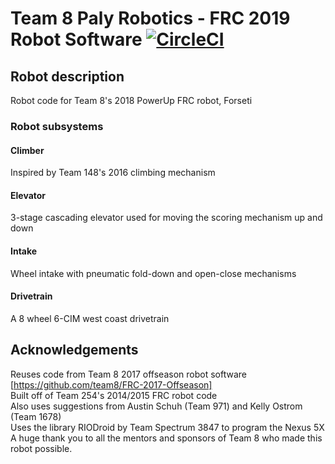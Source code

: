 Team 8 Paly Robotics - FRC 2019 Robot Software [![CircleCI](https://circleci.com/gh/team8/FRC-2019-Private.svg?style=svg)](https://circleci.com/gh/team8/FRC-2019-Private)
================================================
## Robot description 
Robot code for Team 8's 2018 PowerUp FRC robot, Forseti

### Robot subsystems
#### Climber
Inspired by Team 148's 2016 climbing mechanism
#### Elevator
3-stage cascading elevator used for moving the scoring mechanism up and down
#### Intake
Wheel intake with pneumatic fold-down and open-close mechanisms
#### Drivetrain
A 8 wheel 6-CIM west coast drivetrain
## Acknowledgements
Reuses code from Team 8 2017 offseason robot software [https://github.com/team8/FRC-2017-Offseason] <br />
Built off of Team 254's 2014/2015 FRC robot code <br />
Also uses suggestions from Austin Schuh (Team 971) and Kelly Ostrom (Team 1678) <br />
Uses the library RIODroid by Team Spectrum 3847 to program the Nexus 5X <br />
A huge thank you to all the mentors and sponsors of Team 8 who made this robot possible. <br />
